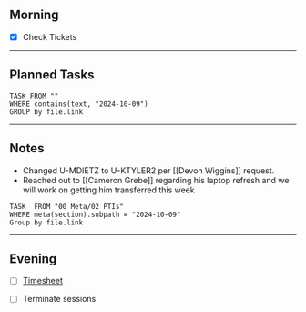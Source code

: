 ## Morning
- [x] Check Tickets

---
## Planned Tasks
~~~dataview
TASK FROM ""
WHERE contains(text, "2024-10-09")
GROUP by file.link
~~~
---
## Notes
- Changed U-MDIETZ to U-KTYLER2 per [[Devon Wiggins]] request.
- Reached out to [[Cameron Grebe]] regarding his laptop refresh and we will work on getting him transferred this week 

~~~dataview
TASK  FROM "00 Meta/02 PTIs"
WHERE meta(section).subpath = "2024-10-09"
Group by file.link
~~~
---
## Evening
- [ ] [Timesheet]()
- [ ] Terminate sessions

